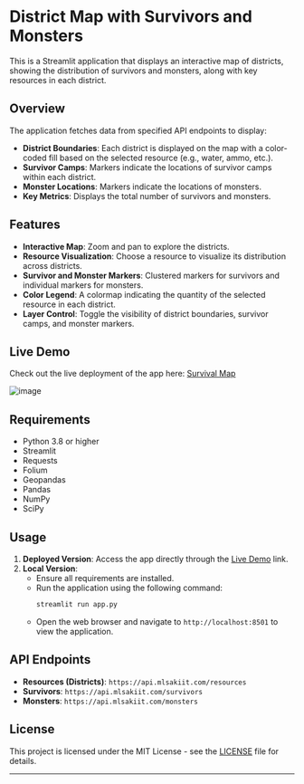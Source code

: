 # District Map with Survivors and Monsters

This is a Streamlit application that displays an interactive map of districts, showing the distribution of survivors and monsters, along with key resources in each district.

## Overview

The application fetches data from specified API endpoints to display:

- **District Boundaries**: Each district is displayed on the map with a color-coded fill based on the selected resource (e.g., water, ammo, etc.).
- **Survivor Camps**: Markers indicate the locations of survivor camps within each district.
- **Monster Locations**: Markers indicate the locations of monsters.
- **Key Metrics**: Displays the total number of survivors and monsters.

## Features

- **Interactive Map**: Zoom and pan to explore the districts.
- **Resource Visualization**: Choose a resource to visualize its distribution across districts.
- **Survivor and Monster Markers**: Clustered markers for survivors and individual markers for monsters.
- **Color Legend**: A colormap indicating the quantity of the selected resource in each district.
- **Layer Control**: Toggle the visibility of district boundaries, survivor camps, and monster markers.

## Live Demo

Check out the live deployment of the app here: [Survival Map](https://survival-map.streamlit.app/)

![image](https://github.com/user-attachments/assets/fed1ea84-4267-46e9-a65c-0d59dfe99809)

## Requirements

- Python 3.8 or higher
- Streamlit
- Requests
- Folium
- Geopandas
- Pandas
- NumPy
- SciPy

## Usage

1. **Deployed Version**: Access the app directly through the [Live Demo](https://survival-map.streamlit.app/) link.
2. **Local Version**: 
   - Ensure all requirements are installed.
   - Run the application using the following command:
     ```bash
     streamlit run app.py
     ```
   - Open the web browser and navigate to `http://localhost:8501` to view the application.

## API Endpoints

- **Resources (Districts)**: `https://api.mlsakiit.com/resources`
- **Survivors**: `https://api.mlsakiit.com/survivors`
- **Monsters**: `https://api.mlsakiit.com/monsters`

## License

This project is licensed under the MIT License - see the [LICENSE](LICENSE) file for details.

---
